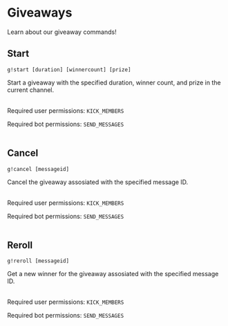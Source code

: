 # Giveaways

Learn about our giveaway commands!

## Start

``g!start [duration] [winnercount] [prize]``

Start a giveaway with the specified duration, winner count, and prize in the current channel.
<br/><br/>

Required user permissions: ``KICK_MEMBERS``

Required bot permissions: ``SEND_MESSAGES``
<br/><br/>

## Cancel

``g!cancel [messageid]``

Cancel the giveaway assosiated with the specified message ID.
<br/><br/>

Required user permissions: ``KICK_MEMBERS``

Required bot permissions: ``SEND_MESSAGES``
<br/><br/>

## Reroll

``g!reroll [messageid]``

Get a new winner for the giveaway assosiated with the specified message ID.
<br/><br/>

Required user permissions: ``KICK_MEMBERS``

Required bot permissions: ``SEND_MESSAGES``